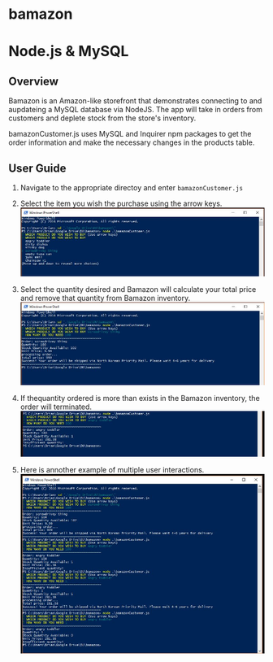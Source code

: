 # bamazon
# Node.js & MySQL



## Overview

Bamazon is an Amazon-like storefront that demonstrates connecting to and aupdateing a MySQL database via NodeJS. The app will take in orders from customers and deplete stock from the store's inventory.

bamazonCustomer.js uses MySQL and Inquirer npm packages to get the order information and make the necessary changes in the products table.

## User Guide

1. Navigate to the appropriate directoy and enter `bamazonCustomer.js`

1. Select the item you wish the purchase using the arrow keys. 
![selectItem](/images/selectItem.JPG)

1. Select the quantity desired and Bamazon will calculate your total price and remove that quantity from Bamazon inventory.
![orderSuccess](/images/orderSuccess.JPG)

1. If thequantity ordered is more than exists in the Bamazon inventory, the order will terminated.
![orderFail](/images/orderFail.JPG)

1. Here is annother example of multiple user interactions.
![multipleOrders](/images/multipleOrders.JPG)